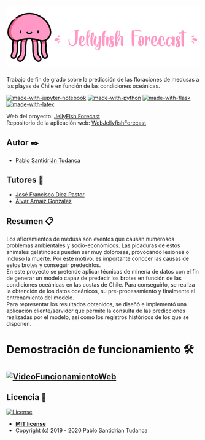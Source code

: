 ![header](docs/latex/img/logo.png)
---

Trabajo de fin de grado sobre la predicción de las floraciones de medusas a las playas de Chile en función de las condiciones oceánicas. <br/>

[![made-with-jupyter-notebook](https://img.shields.io/badge/Made%20with-JupyterNotebook-ff69b4.svg)](https://jupyter.org/) 
[![made-with-python](https://img.shields.io/badge/Made%20with-Python-green)](https://www.python.org/)
[![made-with-flask](https://img.shields.io/badge/Made%20with-Flask-orange)](https://flask.palletsprojects.com/en/1.1.x/)
[![made-with-latex](https://img.shields.io/badge/Made%20with-LaTeX-yellow.svg)](https://www.latex-project.org/) <br/>

Web del proyecto: [JellyFish Forecast](https://jellyfish-forecast.herokuapp.com)<br/>
Repositorio de la aplicación web: [WebJellyfishForecast](https://github.com/psnti/WebJellyfishForecast)



## Autor ✒️
- [Pablo Santidrián Tudanca](www.linkedin.com/in/pablo-santidrian-tudanca)<br>

## Tutores 📖
- [José Francisco Diez Pastor](https://github.com/joseFranciscoDiez)<br>
- [Álvar Arnaiz Gonzalez](https://github.com/alvarag)



## Resumen 📋

Los afloramientos de medusa son eventos que causan numerosos
problemas ambientales y socio-económicos. Las picaduras de estos
animales gelatinosos pueden ser muy dolorosas, provocando lesiones o
incluso la muerte. Por este motivo, es importante conocer las causas
de estos brotes y conseguir predecirlos.<br>
En este proyecto se pretende aplicar técnicas de minería de datos
con el fin de generar un modelo capaz de predecir los brotes en función
de las condiciones oceánicas en las costas de Chile. Para conseguirlo,
se realiza la obtención de los datos oceánicos, su pre-procesamiento y
finalmente el entrenamiento del modelo.<br>
Para representar los resultados obtenidos, se diseñó e implementó
una aplicación cliente/servidor que permite la consulta de las
predicciones realizadas por el modelo, así como los registros históricos
de los que se disponen.



# Demostración de funcionamiento 🛠️
[![VideoFuncionamientoWeb](https://i9.ytimg.com/vi/J_LEeupW-w4/mqdefault.jpg?time=1593510980498&sqp=CPSX7PcF&rs=AOn4CLAvipHMv_3s1NbhAyHHcrwqiz_G4A)](https://youtu.be/J_LEeupW-w4)
---

## Licencia 📄
[![License](http://img.shields.io/:license-mit-blue.svg)](http://badges.mit-license.org)
- **[MIT license](http://opensource.org/licenses/mit-license.php)**
- Copyright (c) 2019 - 2020 Pablo Santidrian Tudanca
